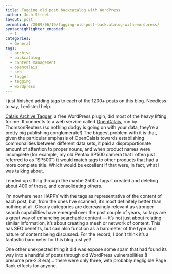 ```yaml
---
title: Tagging old post backcatalog with WordPress
author: Josh Street
layout: post
permalink: /2009/06/19/tagging-old-post-backcatalog-with-wordpress/
syntaxhighlighter_encoded:
  - 1
categories:
  - General
tags:
  - archive
  - backcatalog
  - content management
  - opencalais
  - seo
  - tagger
  - tagging
  - wordpress
---
```

I just finished adding tags to each of the 1200+ posts on this blog. Needless to say, I enlisted help.

[Calais Archive Tagger][1], a free WordPress plugin, did most of the heavy lifting for me. It connects to a web service called [OpenCalais][2], run by ThomsonReuters (so nothing dodgy is going on with your data, they&#8217;re a pretty big publishing conglomerate!) The biggest problem with it is that, given the particular emphasis of OpenCalais towards establishing commonalities between different data sets, it paid a disproportionate amount of attention to proper nouns, and when product names were incomplete (for example, my old Pentax SP500 camera that I often just referred to as &#8220;SP500&#8243;) it would match tags to other products that had a more complete title. Which would be excellent if that were, in fact, what I was talking about.

I ended up sifting through the maybe 2500+ tags it created and deleting about 400 of those, and consolidating others.

I&#8217;m nowhere near HAPPY with the tags as representative of the content of each post, but, from the ones I&#8217;ve scanned, it&#8217;s most definitely better than nothing at all. Clearly categories are decreasingly relevant as stronger search capabilities have emerged over the past couple of years, so tags are a great way of enhancing searchable content &#8212; it&#8217;s not just about relating similar information, it&#8217;s about creating a mesh or network of content. This has SEO benefits, but can also function as a barometer of the type and nature of content being discussed. For the record, I don&#8217;t think it&#8217;s a fantastic barometer for this blog just yet!

One other unexpected thing it did was expose some spam that had found its way into a handful of posts through old WordPress vulnerabilities (I presume pre-2.8 era)&#8230; there were only three, with probably negligible Page Rank effects for anyone.

 [1]: http://www.dangrossman.info/wp-calais-archive-tagger/
 [2]: http://opencalais.com/